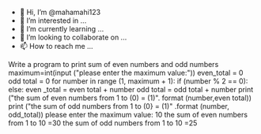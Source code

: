 - 👋 Hi, I’m @mahamahi123
- 👀 I’m interested in ...
- 🌱 I’m currently learning ...
- 💞️ I’m looking to collaborate on ...
- 📫 How to reach me ...

<!---
mahamahi123/mahamahi123 is a ✨ special ✨ repository because its `README.md` (this file) appears on your GitHub profile.
You can click the Preview link to take a look at your changes.
--->
Write a program to print sum of even numbers and odd numbers
maximum=int(input ("please enter the maximum value:"))
even_total = 0
odd total = 0
for number in range (1, maximum + 1):
    if (number % 2 == 0):
        else:
            even _total = even total + number
            odd total = odd total + number
            print ("the sum of even numbers from 1 to (0) = (1)". format (number,even total))
            print ("the sum of odd numbers from 1 to (0} = (1)" .format (number, odd_total))
please enter the maximum value: 10
the sum of even numbers from 1 to 10 =30
the sum of odd numbers from 1 to 10 =25
